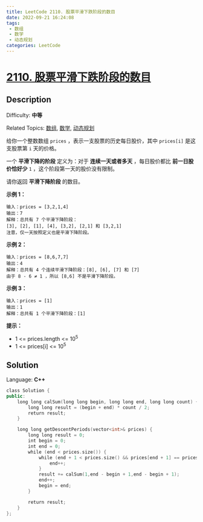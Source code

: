 ```yaml
---
title: LeetCode 2110. 股票平滑下跌阶段的数目
date: 2022-09-21 16:24:08
tags:
 - 数组
 - 数学
 - 动态规划
categories: LeetCode
---
```


# [2110\. 股票平滑下跌阶段的数目](https://leetcode.cn/problems/number-of-smooth-descent-periods-of-a-stock/)

## Description

Difficulty: **中等**  

Related Topics: [数组](https://leetcode.cn/tag/array/), [数学](https://leetcode.cn/tag/math/), [动态规划](https://leetcode.cn/tag/dynamic-programming/)


给你一个整数数组 `prices` ，表示一支股票的历史每日股价，其中 `prices[i]` 是这支股票第 `i` 天的价格。

一个 **平滑下降的阶段** 定义为：对于 **连续一天或者多天** ，每日股价都比 **前一日股价恰好少** `1` ，这个阶段第一天的股价没有限制。

请你返回 **平滑下降阶段** 的数目。

**示例 1：**

```
输入：prices = [3,2,1,4]
输出：7
解释：总共有 7 个平滑下降阶段：
[3], [2], [1], [4], [3,2], [2,1] 和 [3,2,1]
注意，仅一天按照定义也是平滑下降阶段。
```

**示例 2：**

```
输入：prices = [8,6,7,7]
输出：4
解释：总共有 4 个连续平滑下降阶段：[8], [6], [7] 和 [7]
由于 8 - 6 ≠ 1 ，所以 [8,6] 不是平滑下降阶段。
```

**示例 3：**

```
输入：prices = [1]
输出：1
解释：总共有 1 个平滑下降阶段：[1]
```

**提示：**

*   1 <= prices.length <= 10<sup>5</sup>
*   1 <= prices[i] <= 10<sup>5</sup>


## Solution

Language: **C++**

```c++
class Solution {
public:
    long long calSum(long long begin, long long end, long long count) {
        long long result = (begin + end) * count / 2;
        return result;
    }

    long long getDescentPeriods(vector<int>& prices) {
        long long result = 0;
        int begin = 0;
        int end = 0;
        while (end < prices.size()) {
            while (end + 1 < prices.size() && prices[end + 1] == prices[end] - 1) {
                end++;
            }
            result += calSum(1,end - begin + 1,end - begin + 1);
            end++;
            begin = end;
        }

        return result;
    }
};
```